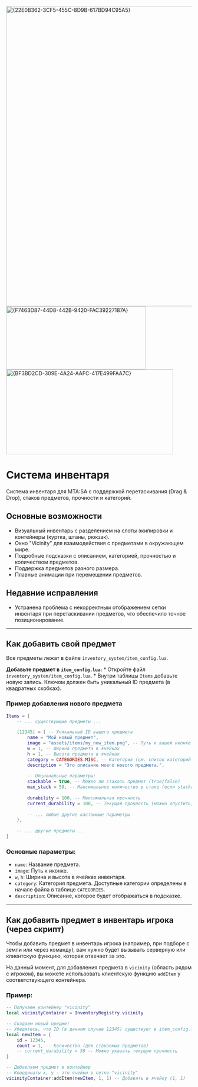 
<img width="1203" height="813" alt="{22E0B362-3CF5-455C-8D9B-617BD94C95A5}" src="https://github.com/user-attachments/assets/d0857eb0-9a9a-49ca-9a8e-3a420960037c" />
<img width="379" height="171" alt="{F7463D87-44D8-442B-9420-FAC39227187A}" src="https://github.com/user-attachments/assets/e3ced88f-a8f8-47c3-8bd7-ad93ab53e3a7" />
<img width="453" height="230" alt="{BF3BD2CD-309E-4A24-AAFC-417E499FAA7C}" src="https://github.com/user-attachments/assets/80fc99f8-70b4-4f13-a3fa-6603887a1bf7" />

# Система инвентаря

Система инвентаря для MTA:SA с поддержкой перетаскивания (Drag & Drop), стаков предметов, прочности и категорий.

## Основные возможности
- Визуальный инвентарь с разделением на слоты экипировки и контейнеры (куртка, штаны, рюкзак).
- Окно "Vicinity" для взаимодействия с предметами в окружающем мире.
- Подробные подсказки с описанием, категорией, прочностью и количеством предметов.
- Поддержка предметов разного размера.
- Плавные анимации при перемещении предметов.

## Недавние исправления
- Устранена проблема с некорректным отображением сетки инвентаря при перетаскивании предметов, что обеспечило точное позиционирование.

---

## Как добавить свой предмет

Все предметы лежат в файле `inventory_system/item_config.lua`.

  **Добавьте предмет в `item_config.lua`:**
    *   Откройте файл `inventory_system/item_config.lua`.
    *   Внутри таблицы `Items` добавьте новую запись. Ключом должен быть уникальный ID предмета (в квадратных скобках).

### Пример добавления нового предмета

```lua
Items = {
    -- ... существующие предметы ...

    [12345] = { -- Уникальный ID вашего предмета
        name = "Мой новый предмет",
        image = "assets/items/my_new_item.png", -- Путь к вашей иконке
        w = 1, -- Ширина предмета в ячейках
        h = 1, -- Высота предмета в ячейках
        category = CATEGORIES.MISC, -- Категория (см. список категорий в этом же файле)
        description = "Это описание моего нового предмета.",
        
        -- Опциональные параметры:
        stackable = true, -- Можно ли стакать предмет (true/false)
        max_stack = 50, -- Максимальное количество в стаке (если stackable = true)
        
        durability = 100, -- Максимальная прочность
        current_durability = 100, -- Текущая прочность (можно опустить, по умолчанию будет равна максимальной)
        
        -- ... любые другие кастомные параметры
    },
    
    -- ... другие предметы ...
}
```

### Основные параметры:
*   `name`: Название предмета.
*   `image`: Путь к иконке.
*   `w`, `h`: Ширина и высота в ячейках инвентаря.
*   `category`: Категория предмета. Доступные категории определены в начале файла в таблице `CATEGORIES`.
*   `description`: Описание, которое будет отображаться в подсказке.

---

## Как добавить предмет в инвентарь игрока (через скрипт)

Чтобы добавить предмет в инвентарь игрока (например, при подборе с земли или через команду), вам нужно будет вызывать серверную или клиентскую функцию, которая отвечает за это.

На данный момент, для добавления предмета в `vicinity` (область рядом с игроком), вы можете использовать клиентскую функцию `addItem` у соответствующего контейнера.

### Пример:

```lua
-- Получаем контейнер "vicinity"
local vicinityContainer = InventoryRegistry.vicinity

-- Создаем новый предмет
-- Убедитесь, что ID (в данном случае 12345) существует в item_config.lua
local newItem = {
    id = 12345,
    count = 1, -- Количество (для стакаемых предметов)
    -- current_durability = 50 -- Можно указать текущую прочность
}

-- Добавляем предмет в контейнер
-- Координаты x, y - это ячейки в сетке "vicinity"
vicinityContainer:addItem(newItem, 1, 1) -- Добавить в ячейку (1, 1)

```

